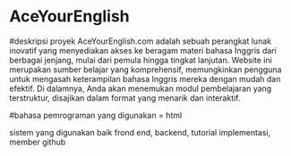# AceYourEnglish
#deskripsi proyek
AceYourEnglish.com adalah sebuah perangkat lunak inovatif yang menyediakan akses ke beragam materi bahasa Inggris dari berbagai jenjang, mulai dari pemula hingga tingkat lanjutan. Website ini merupakan sumber belajar yang komprehensif, memungkinkan pengguna untuk mengasah keterampilan bahasa Inggris mereka dengan mudah dan efektif. Di dalamnya, Anda akan menemukan modul pembelajaran yang terstruktur, disajikan dalam format yang menarik dan interaktif.

#bahasa pemrograman yang digunakan
= html

sistem yang digunakan baik frond end, backend, tutorial implementasi, member github
